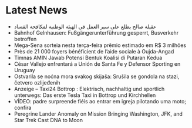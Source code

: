 # Latest News
-  عقيلة صالح يطلع على سير العمل في الهيئة الوطنية لمكافحة الفساد
-  Bahnhof Gelnhausen: Fußgängerunterführung gesperrt, Busverkehr betroffen
-  Mega-Sena sorteia nesta terça-feira prêmio estimado em R$ 3 milhões
-  Près de 21 000 foyers bénéficient de l’aide sociale à Oujda-Angad
-  Timnas AMIN Jawab Potensi Bentuk Koalisi di Putaran Kedua
-  César Vallejo enfrentará a Unión de Santa Fe y Defensor Sporting en Uruguay
-  Ostvarila se noćna mora svakog skijaša: Srušila se gondola na stazi, četvero ozlijeđenih
-  Anzeige – Taxi24 Bottrop : Elektrisch, nachhaltig und sportlich unterwegs: Das erste Tesla Taxi in Bottrop und Kirchhellen
-  VÍDEO: padre surpreende fiéis ao entrar em igreja pilotando uma moto; confira
-  Peregrine Lander Anomaly on Mission Bringing Washington, JFK, and Star Trek Cast DNA to Moon
